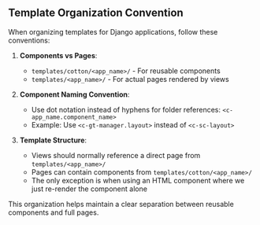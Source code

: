 ## Template Organization Convention

When organizing templates for Django applications, follow these conventions:

1. **Components vs Pages**:
   - `templates/cotton/<app_name>/` - For reusable components
   - `templates/<app_name>/` - For actual pages rendered by views

2. **Component Naming Convention**:
   - Use dot notation instead of hyphens for folder references: `<c-app_name.component_name>` 
   - Example: Use `<c-gt-manager.layout>` instead of `<c-sc-layout>`

3. **Template Structure**:
   - Views should normally reference a direct page from `templates/<app_name>/`
   - Pages can contain components from `templates/cotton/<app_name>/`
   - The only exception is when using an HTML component where we just re-render the component alone

This organization helps maintain a clear separation between reusable components and full pages.
